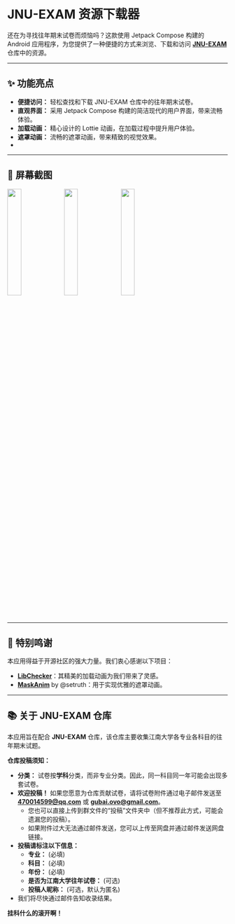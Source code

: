# JNU-EXAM 资源下载器

还在为寻找往年期末试卷而烦恼吗？这款使用 Jetpack Compose 构建的 Android 应用程序，为您提供了一种便捷的方式来浏览、下载和访问 **[JNU-EXAM](https://github.com/gubaiovo/JNU-EXAM)** 仓库中的资源。

-----

## ✨ 功能亮点

* **便捷访问：** 轻松查找和下载 JNU-EXAM 仓库中的往年期末试卷。
* **直观界面：** 采用 Jetpack Compose 构建的简洁现代的用户界面，带来流畅体验。
* **加载动画：** 精心设计的 Lottie 动画，在加载过程中提升用户体验。
* **遮罩动画：** 流畅的遮罩动画，带来精致的视觉效果。
* 
-----

## 📸 屏幕截图

<div>
  <img src="https://github.com/user-attachments/assets/b45e2b3c-57bb-40a3-a923-653bdfe67a5e" width="25%" />
  <img src="https://github.com/user-attachments/assets/3213c1a6-abec-418f-9430-b81ef4d805a8" width="25%" />
  <img src="https://github.com/user-attachments/assets/46c60778-2399-4fa1-89a0-54d5be086a81" width="25%" />
</div>



-----

## 🌟 特别鸣谢

本应用得益于开源社区的强大力量。我们衷心感谢以下项目：

* **[LibChecker](https://github.com/LibChecker/LibChecker)**：其精美的加载动画为我们带来了灵感。
* **[MaskAnim](https://github.com/setruth/MaskAnim)** by @setruth：用于实现优雅的遮罩动画。

-----

## 📚 关于 JNU-EXAM 仓库

本应用旨在配合 **JNU-EXAM** 仓库，该仓库主要收集江南大学各专业各科目的往年期末试题。

**仓库投稿须知：**

* **分类：** 试卷按**学科**分类，而非专业分类。因此，同一科目同一年可能会出现多套试卷。
* **欢迎投稿！** 如果您愿意为仓库贡献试卷，请将试卷附件通过电子邮件发送至 **470014599@qq.com** 或 **[gubai.ovo@gmail.com](https://flag{hehe_th1s_1s_fake_f14g})**。
    * 您也可以直接上传到群文件的“投稿”文件夹中（但不推荐此方式，可能会遗漏您的投稿）。
    * 如果附件过大无法通过邮件发送，您可以上传至网盘并通过邮件发送网盘链接。
* **投稿请标注以下信息：**
    * **专业：** (必填)
    * **科目：** (必填)
    * **年份：** (必填)
    * **是否为江南大学往年试卷：** (可选)
    * **投稿人昵称：** (可选，默认为匿名)
* 我们将尽快通过邮件告知收录结果。

**挂科什么的滚开啊！**
